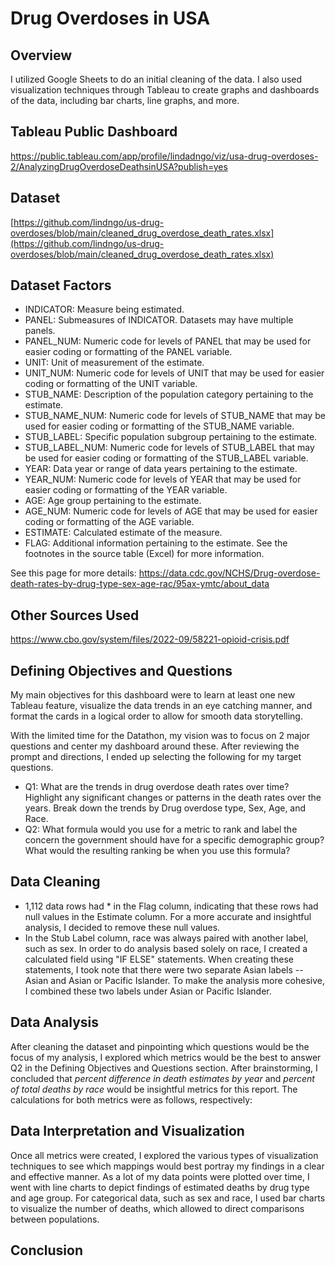 # Drug Overdoses in USA

## Overview
I utilized Google Sheets to do an initial cleaning of the data. I also used visualization techniques through Tableau to create graphs and dashboards of the data, including bar charts, line graphs, and more.

## Tableau Public Dashboard
https://public.tableau.com/app/profile/lindadngo/viz/usa-drug-overdoses-2/AnalyzingDrugOverdoseDeathsinUSA?publish=yes

## Dataset
[https://github.com/lindngo/us-drug-overdoses/blob/main/cleaned_drug_overdose_death_rates.xlsx](https://github.com/lindngo/us-drug-overdoses/blob/main/cleaned_drug_overdose_death_rates.xlsx)

## Dataset Factors
- INDICATOR: Measure being estimated.
- PANEL: Submeasures of INDICATOR. Datasets may have multiple panels.
- PANEL_NUM: Numeric code for levels of PANEL that may be used for easier coding or formatting of the PANEL variable.
- UNIT:	Unit of measurement of the estimate.
- UNIT_NUM:	Numeric code for levels of UNIT that may be used for easier coding or formatting of the UNIT variable.
- STUB_NAME: Description of the population category pertaining to the estimate.
- STUB_NAME_NUM: Numeric code for levels of STUB_NAME that may be used for easier coding or formatting of the STUB_NAME variable.
- STUB_LABEL: Specific population subgroup pertaining to the estimate.
- STUB_LABEL_NUM: Numeric code for levels of STUB_LABEL that may be used for easier coding or formatting of the STUB_LABEL variable.
- YEAR: Data year or range of data years pertaining to the estimate.
- YEAR_NUM:	Numeric code for levels of YEAR that may be used for easier coding or formatting of the YEAR variable.
- AGE:	Age group pertaining to the estimate.
- AGE_NUM:	Numeric code for levels of AGE that may be used for easier coding or formatting of the AGE variable.
- ESTIMATE:	Calculated estimate of the measure.
- FLAG:	Additional information pertaining to the estimate. See the footnotes in the source table (Excel) for more information.

See this page for more details: https://data.cdc.gov/NCHS/Drug-overdose-death-rates-by-drug-type-sex-age-rac/95ax-ymtc/about_data

## Other Sources Used
https://www.cbo.gov/system/files/2022-09/58221-opioid-crisis.pdf

## Defining Objectives and Questions
My main objectives for this dashboard were to learn at least one new Tableau feature, visualize the data trends in an eye catching manner, and format the cards in a logical order to allow for smooth data storytelling.

With the limited time for the Datathon, my vision was to focus on 2 major questions and center my dashboard around these. After reviewing the prompt and directions, I ended up selecting the following for my target questions.

- Q1: What are the trends in drug overdose death rates over time? Highlight any significant changes or patterns in the death rates over the years. Break down the trends by Drug overdose type, Sex, Age, and Race.
- Q2: What formula would you use for a metric to rank and label the concern the government should have for a specific demographic group? What would the resulting ranking be when you use this formula? 


## Data Cleaning
- 1,112 data rows had * in the Flag column, indicating that these rows had null values in the Estimate column. For a more accurate and insightful analysis, I decided to remove these null values.
- In the Stub Label column, race was always paired with another label, such as sex. In order to do analysis based solely on race, I created a calculated field using "IF ELSE" statements. When creating these statements, I took note that there were two separate Asian labels -- Asian and Asian or Pacific Islander. To make the analysis more cohesive, I combined these two labels under Asian or Pacific Islander.


## Data Analysis
After cleaning the dataset and pinpointing which questions would be the focus of my analysis, I explored which metrics would be the best to answer Q2 in the Defining Objectives and Questions section. After brainstorming, I concluded that *percent difference in death estimates by year* and *percent of total deaths by race* would be insightful metrics for this report. The calculations for both metrics were as follows, respectively: 

## Data Interpretation and Visualization
Once all metrics were created, I explored the various types of visualization techniques to see which mappings would best portray my findings in a clear and effective manner. As a lot of my data points were plotted over time, I went with line charts to depict findings of estimated deaths by drug type and age group. For categorical data, such as sex and race, I used bar charts to visualize the number of deaths, which allowed to direct comparisons between populations.

## Conclusion
